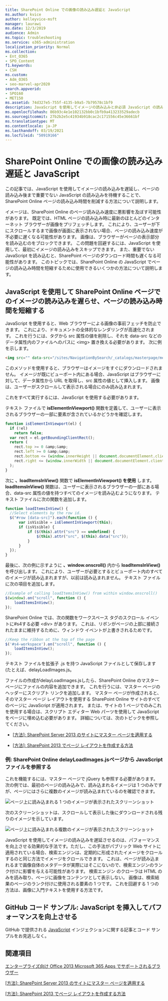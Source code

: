 ```yaml
---
title: SharePoint Online での画像の読み込み遅延と JavaScript
ms.author: kvice
author: kelleyvice-msft
manager: laurawi
ms.date: 12/3/2019
audience: Admin
ms.topic: troubleshooting
ms.service: o365-administration
localization_priority: Normal
ms.collection:
- Ent_O365
- SPO_Content
f1.keywords:
- CSH
ms.custom:
- Adm_O365
- seo-marvel-apr2020
search.appverid:
- SPO160
- MET150
ms.assetid: 74d327e5-755f-4135-b9a5-7b79578c1bf9
description: JavaScript を使用してイメージの読み込みと非必須 JavaScript の読み込みを遅らせ、SharePoint Online ページの読み込み時間を削減する方法について説明します。
ms.openlocfilehash: 86b93c4e1e102132bb0c1bfb9a413233529adecb
ms.sourcegitcommit: 27b2b2e5c41934b918cac2c171556c45e36661bf
ms.translationtype: MT
ms.contentlocale: ja-JP
ms.lasthandoff: 03/19/2021
ms.locfileid: "50919166"
---
```

# <a name="delay-loading-images-and-javascript-in-sharepoint-online"></a>SharePoint Online での画像の読み込み遅延と JavaScript

この記事では、JavaScript を使用してイメージの読み込みを遅延し、ページの読み込み後まで重要でない JavaScript の読み込みを待機することで、SharePoint Online ページの読み込み時間を削減する方法について説明します。
  
イメージは、SharePoint Online のページ読み込み速度に悪影響を及ぼす可能性があります。 既定では、HTML ページの読み込み時に最新のほとんどのインターネット ブラウザーが画像をプリフェッチします。 これにより、ユーザーが下にスクロールするまで画像が画面に表示されない場合、ページの読み込み速度が不必要に遅くなる可能性があります。 画像は、ブラウザーがページの表示部分を読み込むのをブロックできます。 この問題を回避するには、JavaScript を使用して、最初にイメージの読み込みをスキップできます。 また、重要でない JavaScript を読み込むと、SharePoint ページのダウンロード時間も遅くなる可能性があります。 このトピックでは、SharePoint Online の JavaScript でページの読み込み時間を短縮するために使用できるいくつかの方法について説明します。
  
## <a name="improve-page-load-times-by-delaying-image-loading-in-sharepoint-online-pages-by-using-javascript"></a>JavaScript を使用して SharePoint Online ページでのイメージの読み込みを遅らせ、ページの読み込み時間を短縮する

JavaScript を使用すると、Web ブラウザーによる画像の事前フェッチを防止できます。 これにより、ドキュメントの全体的なレンダリングが高速化されます。 これを行うには、タグから src 属性の値を削除し、それを data-src などのデータ属性内のファイルへのパスに \<img\> 置き換える必要があります。 次に例を示します。
  
```html
<img src="" data-src="/sites/NavigationBySearch/_catalogs/masterpage/media/microsoft-white-8.jpg" />
```

このメソッドを使用すると、ブラウザーはイメージをすぐにダウンロードされません。 イメージが既にビューポート内にある場合、JavaScript はブラウザーに対して、データ属性から URL を取得し、src 属性の値として挿入します。 画像は、ユーザーがスクロールして表示される場合にのみ読み込まれます。
  
これをすべて実行するには、JavaScript を使用する必要があります。
  
テキスト ファイルで **isElementInViewport()** 関数を定義して、ユーザーに表示されるブラウザーの一部に要素が含されているかどうかを確認します。
  
```javascript
function isElementInViewport(el) {
  if (!el)
    return false;
  var rect = el.getBoundingClientRect();
  return (
    rect.top >= 0 &amp;&amp;
    rect.left >= 0 &amp;&amp;
    rect.bottom <= (window.innerHeight || document.documentElement.clientHeight) &amp;&amp;
    rect.right <= (window.innerWidth || document.documentElement.clientWidth)
  );
}
```

次に **、loadItemsInView()** 関数で **isElementInViewport() を使用** します。 **loadItemsInView()** 関数は、ユーザーに表示されるブラウザーの一部にある場合、data-src 属性の値を持つすべてのイメージを読み込むようになります。 テキスト ファイルに次の関数を追加します。
  
```javascript
function loadItemsInView() {
  //Select elements by the row id.
  $("#row [data-src]").each(function () {
      var isVisible = isElementInViewport(this);
      if (isVisible) {
          if ($(this).attr("src") == undefined) {
              $(this).attr("src", $(this).data("src"));
          }
      }
  });
}
```

最後に、次の例に示すように **、window.onscroll()** 内から **loadItemsInView()** を呼び出します。 これにより、ユーザーが必要とするとビューポート内のすべてのイメージが読み込まれますが、以前は読み込まれません。 テキスト ファイルに次の項目を追加します。
  
```javascript
//Example of calling loadItemsInView() from within window.onscroll()
$(window).on("scroll", function () {
    loadItemsInView();
});

```

SharePoint Online では、次の関数をワークスペース タグのスクロール イベントに#s4する必要 \<div\> があります。 これは、リボンがページの上部に接続されたままに維持するために、ウィンドウ イベントが上書きされるためです。
  
```javascript
//Keep the ribbon at the top of the page
$('#s4-workspace').on("scroll", function () {
    loadItemsInView();
});
```

テキスト ファイルを拡張子 .js を持つ JavaScript ファイルとして保存します (たとえば、delayLoadImages.js。
  
ファイルの作成がdelayLoadImages.jsしたら、SharePoint Online のマスター ページにファイルの内容を追加できます。 これを行うには、マスター ページのヘッダーにスクリプト リンクを追加します。 マスター ページが作成されると、そのマスター ページ レイアウトを使用する SharePoint Online サイトのすべてのページに JavaScript が適用されます。 または、サイトの 1 ページでのみこれを使用する場合は、スクリプト エディター Web パーツを使用して JavaScript をページに埋め込む必要があります。 詳細については、次のトピックを参照してください。
  
- [[方法]: SharePoint Server 2013 のサイトにマスター ページを適用する](/sharepoint/dev/general-development/how-to-apply-a-master-page-to-a-site-in-sharepoint)

- [[方法]: SharePoint 2013 でページ レイアウトを作成する方法](/sharepoint/dev/general-development/how-to-create-a-page-layout-in-sharepoint)

### <a name="example-referencing-the-javascript-delayloadimagesjs-file-from-a-master-page-in-sharepoint-online"></a>例: SharePoint Online delayLoadImages.jsページから JavaScript ファイルを参照する
  
これを機能するには、マスター ページで jQuery も参照する必要があります。 次の例では、最初のページの読み込みで、読み込まれるイメージは 1 つのみですが、ページにはさらに複数のイメージが読み込まれているのを確認できます。
  
![ページ上に読み込まれる 1 つのイメージが表示されたスクリーンショット](../media/3d177ddb-67e5-43a7-b327-c9f9566ca937.png)
  
次のスクリーンショットは、スクロールして表示した後にダウンロードされる残りのイメージを示しています。
  
![ページ上に読み込まれる複数のイメージが表示されたスクリーンショット](../media/95eb2b14-f6a1-4eac-a5cb-96097e49514c.png)
  
JavaScript を使用してイメージの読み込みを遅延させるのは、パフォーマンスを向上させる効果的な手法です。ただし、この手法がパブリック Web サイトに適用されている場合、検索エンジンは、定期的に形成されたイメージをクロールするのと同じ方法でイメージをクロールできます。 これは、ページが読み込まれるまで画像自体のメタデータが実際にはそこにないので、検索エンジンのランク付けに影響を与える可能性があります。 検索エンジン のクローラは HTML のみを読み取り、ページに画像をコンテンツとして表示しない。 画像は、検索結果のページのランク付けに使用される要素の 1 つです。 これを回避する 1 つの方法は、画像に入門テキストを使用する方法です。
  
## <a name="github-code-sample-injecting-javascript-to-improve-performance"></a>GitHub コード サンプル: JavaScript を挿入してパフォーマンスを向上させる

GitHub で提供される [JavaScript](https://go.microsoft.com/fwlink/p/?LinkId=524759) インジェクションに関する記事とコード サンプルをお見逃しなく。
  
## <a name="see-also"></a>関連項目

[エンタープライズ向け Office 2013 Microsoft 365 Apps でサポートされるブラウザー](https://support.office.com/article/57342811-0dc4-4316-b773-20082ced8a82)
  
[[方法]: SharePoint Server 2013 のサイトにマスター ページを適用する](/sharepoint/dev/general-development/how-to-apply-a-master-page-to-a-site-in-sharepoint)
  
[[方法]: SharePoint 2013 でページ レイアウトを作成する方法](/sharepoint/dev/general-development/how-to-create-a-page-layout-in-sharepoint)